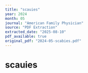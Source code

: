 ```yaml
---
title: "scauies"
year: 2024
month: 05
journal: "American Family Physician"
source: "PDF Extraction"
extracted_date: "2025-08-10"
pdf_available: true
original_pdf: "2024-05-scabies.pdf"
---
```


# scauies

